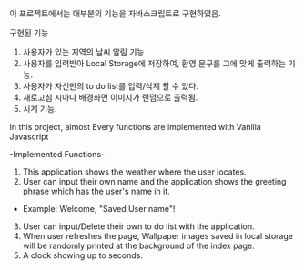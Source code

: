 이 프로젝트에서는 대부분의 기능을 자바스크립트로 구현하였음.

구현된 기능
1. 사용자가 있는 지역의 날씨 알림 기능
2. 사용자를 입력받아 Local Storage에 저장하여, 환영 문구를 그에 맞게 출력하는 기능.
3. 사용자가 자신만의 to do list를 입력/삭제 할 수 있다.
4. 새로고침 시마다 배경화면 이미지가 랜덤으로 출력됨.
5. 시계 기능.


In this project, almost Every functions are implemented with Vanilla Javascript

-Implemented Functions-

1. This application shows the weather where the user locates.
2. User can input their own name and the application shows the greeting phrase which has the user's name in it. 
 - Example: Welcome, "Saved User name"!
3. User can input/Delete their own to do list with the application.
4. When user refreshes the page, Wallpaper images saved in local storage will be randomly printed at the background of the index page.
5. A clock showing up to seconds.